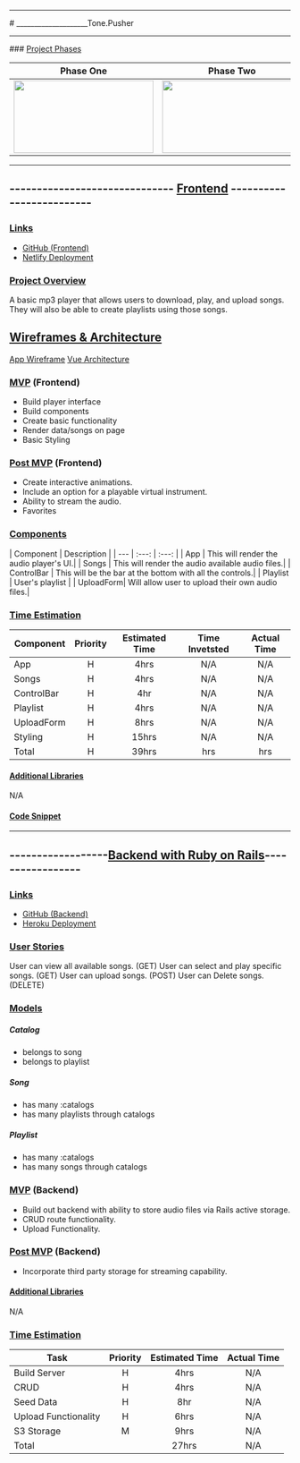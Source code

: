 <hr>
# ____________________Tone.Pusher

<hr>
### <u>Project Phases</u>

| Phase One | Phase Two| Phase Three |
| :---: |  :---: | :---: |
<img src="https://media.giphy.com/media/6utVzLiyU9OuHbd70D/giphy.gif" width="250" height="130">| <img src="https://media.giphy.com/media/hrRJ41JB2zlgZiYcCw/giphy.gif" width="250" height="130"> | <img src="https://media.giphy.com/media/ku5EcFe4PNGWA/giphy.gif" width="250" height="130">
<hr>


## ------------------------------ <u>Frontend</u> -------------------------
### <u>Links</u>

- [GitHub (Frontend)](https://github.com/kelstrother/Capstone)
- [Netlify Deployment]()

### <u>Project Overview</u>

A basic mp3 player that allows users to download, play, and upload songs. They will also be able to create playlists using those songs.

## <u>Wireframes & Architecture</u>

[App Wireframe]()
[Vue Architecture]()


### <u>MVP</u> (Frontend)

- Build player interface
- Build components
- Create basic functionality
- Render data/songs on page
- Basic Styling


### <u>Post MVP</u> (Frontend)

- Create interactive animations.
- Include an option for a playable virtual instrument.
- Ability to stream the audio.
- Favorites

### <u>Components</u>

| Component | Description |
| --- | :---: | :---: |
| App | This will render the audio player's UI.|
| Songs | This will render the audio available audio files.|
| ControlBar | This will be the bar at the bottom with all the controls.|
| Playlist | User's playlist |
| UploadForm| Will allow user to upload their own audio files.|

### <u>Time Estimation</u>

| Component | Priority | Estimated Time | Time Invetsted | Actual Time |
| --- | :---: |  :---: | :---: | :---: |
| App | H | 4hrs| N/A | N/A |
| Songs | H | 4hrs| N/A | N/A |
| ControlBar | H | 4hr| N/A | N/A |
| Playlist | H | 4hrs| N/A | N/A |
| UploadForm | H | 8hrs| N/A | N/A|
| Styling | H | 15hrs| N/A | N/A|
| Total | H | 39hrs| hrs | hrs |

#### <u>Additional Libraries</u>
N/A

#### <u>Code Snippet</u>

<hr>

## ------------------<u>Backend with Ruby on Rails</u>-----------------


### <u>Links</u>

- [GitHub (Backend)]()
- [Heroku Deployment]()

### <u>User Stories</u>

User can view all available songs. (GET)
User can select and play specific songs. (GET)
User can upload songs. (POST)
User can Delete songs. (DELETE)

### <u>Models</u>
##### Catalog
- belongs to song
- belongs to playlist
##### Song
- has many :catalogs
- has many playlists through catalogs
##### Playlist
- has many :catalogs
- has many songs through catalogs
### <u>MVP</u> (Backend)

- Build out backend with ability to store audio files via Rails active storage.
- CRUD route functionality.
- Upload Functionality.

### <u>Post MVP</u> (Backend)

- Incorporate third party storage for streaming capability.

#### <u>Additional Libraries</u>
N/A


### <u>Time Estimation</u>

| Task | Priority | Estimated Time | Actual Time |
| --- | :---: |  :---: | :---: |
| Build Server | H | 4hrs| N/A |
| CRUD | H | 4hrs| N/A |
| Seed Data | H | 8hr| N/A |
| Upload Functionality | H | 6hrs| N/A |
| S3 Storage | M | 9hrs | N/A |
| Total || 27hrs |  N/A |